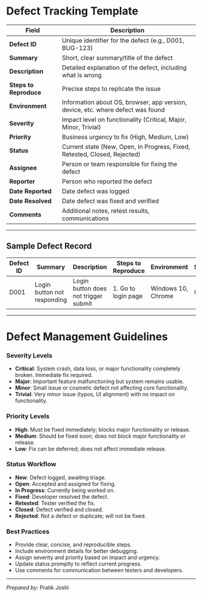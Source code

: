 # Defect Tracking Template

| Field           | Description                                                                                      |
|-----------------|------------------------------------------------------------------------------------------------|
| **Defect ID**   | Unique identifier for the defect (e.g., D001, BUG-123)                                         |
| **Summary**     | Short, clear summary/title of the defect                                                       |
| **Description** | Detailed explanation of the defect, including what is wrong                                    |
| **Steps to Reproduce** | Precise steps to replicate the issue                                                      |
| **Environment** | Information about OS, browser, app version, device, etc. where defect was found                 |
| **Severity**    | Impact level on functionality (Critical, Major, Minor, Trivial)                                |
| **Priority**    | Business urgency to fix (High, Medium, Low)                                                    |
| **Status**      | Current state (New, Open, In Progress, Fixed, Retested, Closed, Rejected)                      |
| **Assignee**    | Person or team responsible for fixing the defect                                               |
| **Reporter**    | Person who reported the defect                                                                 |
| **Date Reported** | Date defect was logged                                                                         |
| **Date Resolved** | Date defect was fixed and verified                                                            |
| **Comments**    | Additional notes, retest results, communications                                               |

---

## Sample Defect Record

| Defect ID | Summary                        | Description                             | Steps to Reproduce           | Environment        | Severity | Priority | Status   | Assignee    | Reporter   | Date Reported | Date Resolved | Comments             |
|-----------|--------------------------------|---------------------------------------|-----------------------------|--------------------|----------|----------|----------|-------------|------------|---------------|---------------|----------------------|
| D001      | Login button not responding    | Login button does not trigger submit  | 1. Go to login page          | Windows 10, Chrome  | Critical    | High     | Open     | John Doe    | Jane Smith | 2025-06-01    |               | Issue reproducible consistently |

---

# Defect Management Guidelines

### Severity Levels

- **Critical**: System crash, data loss, or major functionality completely broken. Immediate fix required.
- **Major**: Important feature malfunctioning but system remains usable.
- **Minor**: Small issue or cosmetic defect not affecting core functionality.
- **Trivial**: Very minor issue (typos, UI alignment) with no impact on functionality.

### Priority Levels

- **High**: Must be fixed immediately; blocks major functionality or release.
- **Medium**: Should be fixed soon; does not block major functionality or release.
- **Low**: Fix can be deferred; does not affect immediate release.

### Status Workflow

- **New**: Defect logged, awaiting triage.
- **Open**: Accepted and assigned for fixing.
- **In Progress**: Currently being worked on.
- **Fixed**: Developer resolved the defect.
- **Retested**: Tester verified the fix.
- **Closed**: Defect verified and closed.
- **Rejected**: Not a defect or duplicate; will not be fixed.

### Best Practices

- Provide clear, concise, and reproducible steps.
- Include environment details for better debugging.
- Assign severity and priority based on impact and urgency.
- Update status promptly to reflect current progress.
- Use comments for communication between testers and developers.

---

*Prepared by:* Pratik Joshi  
